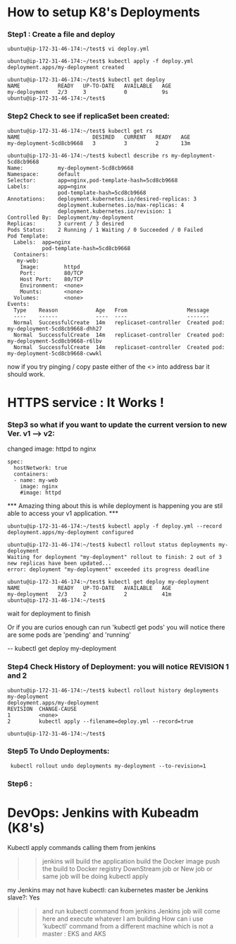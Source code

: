 # How to setup K8's Deployments

### Step1 : Create a file and deploy
```
ubuntu@ip-172-31-46-174:~/test$ vi deploy.yml

ubuntu@ip-172-31-46-174:~/test$ kubectl apply -f deploy.yml
deployment.apps/my-deployment created

ubuntu@ip-172-31-46-174:~/test$ kubectl get deploy
NAME            READY   UP-TO-DATE   AVAILABLE   AGE
my-deployment   2/3     3            0           9s
ubuntu@ip-172-31-46-174:~/test$
```

### Step2 Check to see if replicaSet been created:

```
ubuntu@ip-172-31-46-174:~/test$ kubectl get rs
NAME                       DESIRED   CURRENT   READY   AGE
my-deployment-5cd8cb9668   3         3         2       13m

ubuntu@ip-172-31-46-174:~/test$ kubectl describe rs my-deployment-5cd8cb9668
Name:           my-deployment-5cd8cb9668
Namespace:      default
Selector:       app=nginx,pod-template-hash=5cd8cb9668
Labels:         app=nginx
                pod-template-hash=5cd8cb9668
Annotations:    deployment.kubernetes.io/desired-replicas: 3
                deployment.kubernetes.io/max-replicas: 4
                deployment.kubernetes.io/revision: 1
Controlled By:  Deployment/my-deployment
Replicas:       3 current / 3 desired
Pods Status:    2 Running / 1 Waiting / 0 Succeeded / 0 Failed
Pod Template:
  Labels:  app=nginx
           pod-template-hash=5cd8cb9668
  Containers:
   my-web:
    Image:        httpd
    Port:         80/TCP
    Host Port:    80/TCP
    Environment:  <none>
    Mounts:       <none>
  Volumes:        <none>
Events:
  Type    Reason            Age   From                   Message
  ----    ------            ----  ----                   -------
  Normal  SuccessfulCreate  14m   replicaset-controller  Created pod: my-deployment-5cd8cb9668-dhh27
  Normal  SuccessfulCreate  14m   replicaset-controller  Created pod: my-deployment-5cd8cb9668-r6lbv
  Normal  SuccessfulCreate  14m   replicaset-controller  Created pod: my-deployment-5cd8cb9668-cwwkl
```
now if you try pinging / copy paste either of the <<node-ip>> into address bar it should work.
# HTTPS service : It Works !

### Step3 so what if you want to update the current version to new Ver. v1 --> v2:
changed image: httpd to nginx

    spec:
      hostNetwork: true
      containers:
      - name: my-web
        image: nginx
        #image: httpd

 *** Amazing thing about this is while deployment is happening you are stil able to access your v1 application. ***

```
ubuntu@ip-172-31-46-174:~/test$ kubectl apply -f deploy.yml --record
deployment.apps/my-deployment configured

ubuntu@ip-172-31-46-174:~/test$ kubectl rollout status deployments my-deployment
Waiting for deployment "my-deployment" rollout to finish: 2 out of 3 new replicas have been updated...
error: deployment "my-deployment" exceeded its progress deadline

ubuntu@ip-172-31-46-174:~/test$ kubectl get deploy my-deployment
NAME            READY   UP-TO-DATE   AVAILABLE   AGE
my-deployment   2/3     2            2           41m
ubuntu@ip-172-31-46-174:~/test$
```

wait for deployment to finish

Or if you are curios enough can run 'kubectl get pods' you will notice there are some pods are 'pending' and 'running'

-- kubectl get deploy my-deployment

### Step4 Check History of Deployment: you will notice REVISION 1 and 2

```
ubuntu@ip-172-31-46-174:~/test$ kubectl rollout history deployments my-deployment
deployment.apps/my-deployment
REVISION  CHANGE-CAUSE
1         <none>
2         kubectl apply --filename=deploy.yml --record=true

ubuntu@ip-172-31-46-174:~/test$
```

### Step5 To Undo Deployments:
```
 kubectl rollout undo deployments my-deployment --to-revision=1
```
### Step6 :

# DevOps: Jenkins with Kubeadm (K8's)
Kubectl apply commands calling them from jenkins 
>> jenkins will build the application 
>> build the Docker image 
>> push the build to Docker registry 
>> DownStream job or New job or same job will be doing kubectl apply

my Jenkins may not have kubectl:
can kubernetes master be Jenkins slave?: Yes 
>> and run kubectl command from jenkins 
>> Jenkins job will come here and execute whatever I am building
>> How can i use 'kubectl' command from a different machine 
>> which is not a master : EKS and AKS


